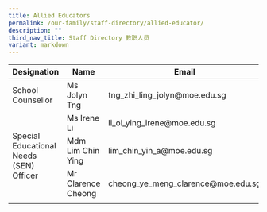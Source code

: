 ```yaml
---
title: Allied Educators
permalink: /our-family/staff-directory/allied-educator/
description: ""
third_nav_title: Staff Directory 教职人员
variant: markdown
---
```

<table>
<thead>
  <tr>
    <th>Designation</th>
    <th>Name</th>
    <th>Email</th>
  </tr>
</thead>
<tbody>
  <tr>
    <td rowspan="1">School Counsellor </td>
    <td>Ms Jolyn Tng </td>
    <td>tng_zhi_ling_jolyn@moe.edu.sg</td>
  </tr>
  <tr>
  <td rowspan="4">Special Educational Needs (SEN) Officer</td>
    <td>Ms Irene Li </td>
    <td>li_oi_ying_irene@moe.edu.sg </td>
  </tr>
  <tr>
    <td>Mdm Lim Chin Ying</td>
    <td>lim_chin_yin_a@moe.edu.sg</td>
  </tr>
  <tr>
      <td>Mr Clarence Cheong </td>
    <td>cheong_ye_meng_clarence@moe.edu.sg </td>
  </tr>
  <tr>
   
  </tr><tr>
    </tr><tr><td rowspan="1"></td>   
  </tr>
  
</tbody>
</table>
